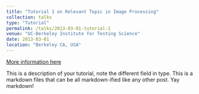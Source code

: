 ```yaml
---
title: "Tutorial 1 on Relevant Topic in Image Processing"
collection: talks
type: "Tutorial"
permalink: /talks/2013-03-01-tutorial-1
venue: "UC-Berkeley Institute for Testing Science"
date: 2013-03-01
location: "Berkeley CA, USA"
---
```


[More information here](http://exampleurl.com)

This is a description of your tutorial, note the different field in type. This is a markdown files that can be all markdown-ified like any other post. Yay markdown!
